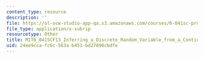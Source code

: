 ```yaml
---
content_type: resource
description: ''
file: https://ol-ocw-studio-app-qa.s3.amazonaws.com/courses/6-041sc-probabilistic-systems-analysis-and-applied-probability-fall-2013/24ee9ccafc6c563ab451bd27890cbdfe_MIT6_041SCF13_Inferring_a_Discrete_Random_Variable_from_a_Continuous_Measurement_300k.vtt
file_type: application/x-subrip
resourcetype: Other
title: MIT6_041SCF13_Inferring_a_Discrete_Random_Variable_from_a_Continuous_Measurement_300k.srt
uid: 24ee9cca-fc6c-563a-b451-bd27890cbdfe
---
```

